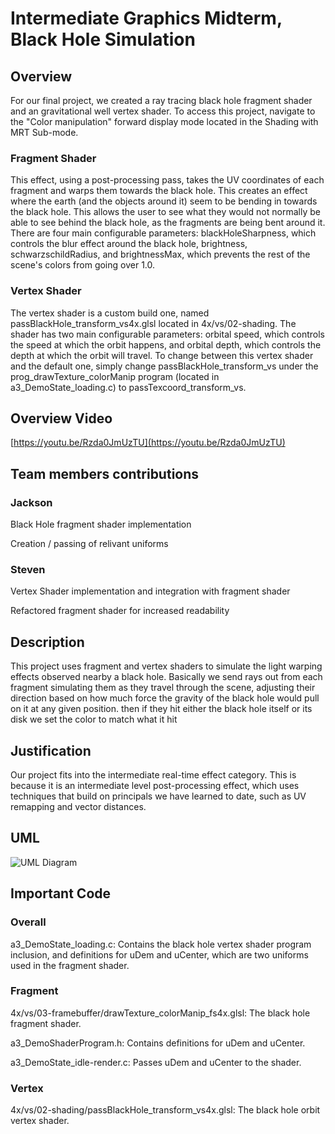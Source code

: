 # Intermediate Graphics Midterm, Black Hole Simulation
## Overview
For our final project, we created a ray tracing black hole fragment shader and an gravitational well vertex shader.
To access this project, navigate to the "Color manipulation" forward display mode located in the Shading with MRT Sub-mode.

### Fragment Shader
This effect, using a post-processing pass, takes the UV coordinates of each fragment and warps them towards the black hole.
This creates an effect where the earth (and the objects around it) seem to be bending in towards the black hole. 
This allows the user to see what they would not normally be able to see behind the black hole, as the fragments are being bent around it.
There are four main configurable parameters: 
blackHoleSharpness, which controls the blur effect around the black hole, 
brightness, 
schwarzschildRadius,
and brightnessMax, which prevents the rest of the scene's colors from going over 1.0.

### Vertex Shader
The vertex shader is a custom build one, named passBlackHole_transform_vs4x.glsl located in 4x/vs/02-shading.
The shader has two main configurable parameters: 
orbital speed, which controls the speed at which the orbit happens,
and orbital depth, which controls the depth at which the orbit will travel.
To change between this vertex shader and the default one, 
simply change passBlackHole_transform_vs under the prog_drawTexture_colorManip program (located in a3_DemoState_loading.c) to passTexcoord_transform_vs.

## Overview Video
[https://youtu.be/Rzda0JmUzTU](https://youtu.be/Rzda0JmUzTU)

## Team members contributions
### Jackson
Black Hole fragment shader implementation 

Creation / passing of relivant uniforms

### Steven
Vertex Shader implementation and integration with fragment shader

Refactored fragment shader for increased readability

## Description
This project uses fragment and vertex shaders to simulate the light warping effects observed nearby a black hole. Basically we send rays out from each fragment simulating them as they travel through the scene, adjusting their direction based on how much force the gravity of the black hole would pull on it at any given position. then if they hit either the black hole itself or its disk we set the color to match what it hit

## Justification
Our project fits into the intermediate real-time effect category. This is because it is an intermediate level post-processing effect, which uses techniques that build on principals we have learned to date, such as UV remapping and vector distances.


## UML
![UML Diagram](https://cdn.discordapp.com/attachments/642176677128044548/704699771637465209/unknown.png "UML Diagram")
## Important Code

### Overall
a3_DemoState_loading.c: Contains the black hole vertex shader program inclusion, 
and definitions for uDem and uCenter, which are two uniforms used in the fragment shader.

### Fragment
4x/vs/03-framebuffer/drawTexture_colorManip_fs4x.glsl: The black hole fragment shader.

a3_DemoShaderProgram.h: Contains definitions for uDem and uCenter.

a3_DemoState_idle-render.c: Passes uDem and uCenter to the shader.

### Vertex
4x/vs/02-shading/passBlackHole_transform_vs4x.glsl: The black hole orbit vertex shader.
